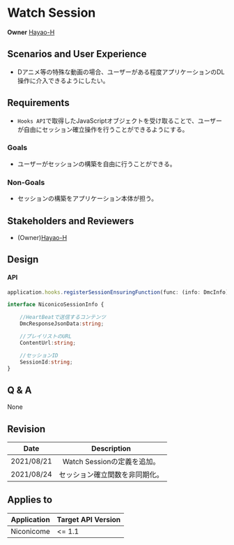 # Watch Session

**Owner** [Hayao-H](https://github.com/Hayao-H)

## Scenarios and User Experience
- Dアニメ等の特殊な動画の場合、ユーザーがある程度アプリケーションのDL操作に介入できるようにしたい。

## Requirements
- ```Hooks API```で取得したJavaScriptオブジェクトを受け取ることで、ユーザーが自由にセッション確立操作を行うことができるようにする。

### Goals
- ユーザーがセッションの構築を自由に行うことができる。

### Non-Goals
- セッションの構築をアプリケーション本体が担う。

## Stakeholders and Reviewers
- (Owner)[Hayao-H](https://github.com/Hayao-H)

## Design

#### API
```TypeScript
application.hooks.registerSessionEnsuringFunction(func: (info: DmcInfo) => Promise<SessionInfo>): void;

interface NiconicoSessionInfo {

    //HeartBeatで送信するコンテンツ
    DmcResponseJsonData:string;

    //プレイリストのURL
    ContentUrl:string;

    //セッションID
    SessionId:string;
}
```

## Q & A
None

## Revision
Date | Description
:---:| :---:
2021/08/21 | Watch Sessionの定義を追加。
2021/08/24 | セッション確立関数を非同期化。

## Applies to
Application | Target API Version
:--: | --
Niconicome | <= 1.1